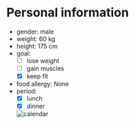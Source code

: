 # Personal information 
- gender: male 
- weight: 60 kg 
- height: 175 cm
- goal:
  - [ ] lose weight 
  - [ ] gain muscles 
  - [x] keep fit 
- food allergy: None
- period:
  - [x] lunch
  - [x] dinner 
 
  ![calendar](https://user-images.githubusercontent.com/100191968/163356001-aae6b63f-42ec-4197-a887-9522c85af93e.png)
